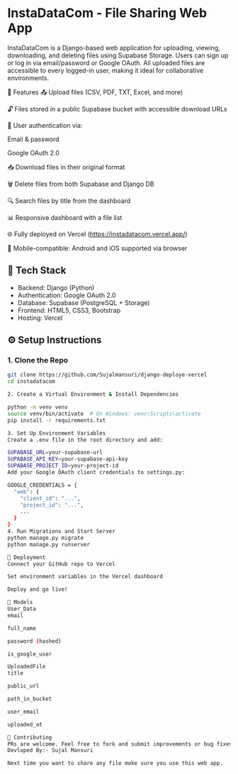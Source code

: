 # InstaDataCom - File Sharing Web App

InstaDataCom is a Django-based web application for uploading, viewing, downloading, and deleting files using Supabase Storage. Users can sign up or log in via email/password or Google OAuth. All uploaded files are accessible to every logged-in user, making it ideal for collaborative environments.

🚀 Features
📤 Upload files (CSV, PDF, TXT, Excel, and more)

🔓 Files stored in a public Supabase bucket with accessible download URLs

👤 User authentication via:

Email & password

Google OAuth 2.0

📥 Download files in their original format

🗑️ Delete files from both Supabase and Django DB

🔍 Search files by title from the dashboard

📊 Responsive dashboard with a file list

🌐 Fully deployed on Vercel (https://instadatacom.vercel.app/)

📱 Mobile-compatible: Android and iOS supported via browser

## 🧱 Tech Stack

- Backend: Django (Python)
- Authentication: Google OAuth 2.0
- Database: Supabase (PostgreSQL + Storage)
- Frontend: HTML5, CSS3, Bootstrap
- Hosting: Vercel

## ⚙️ Setup Instructions

### 1. Clone the Repo

```bash
git clone https://github.com/Sujalmansuri/django-deploye-vercel
cd instadatacom

2. Create a Virtual Environment & Install Dependencies

python -m venv venv
source venv/bin/activate  # On Windows: venv\Scripts\activate
pip install -r requirements.txt

3. Set Up Environment Variables
Create a .env file in the root directory and add:

SUPABASE_URL=your-supabase-url
SUPABASE_API_KEY=your-supabase-api-key
SUPABASE_PROJECT_ID=your-project-id
Add your Google OAuth client credentials to settings.py:

GOOGLE_CREDENTIALS = {
  "web": {
    "client_id": "...",
    "project_id": "...",
    ...
  }
}
4. Run Migrations and Start Server
python manage.py migrate
python manage.py runserver

🚀 Deployment
Connect your GitHub repo to Vercel

Set environment variables in the Vercel dashboard

Deploy and go live!

📝 Models
User_Data
email

full_name

password (hashed)

is_google_user

UploadedFile
title

public_url

path_in_bucket

user_email

uploaded_at

🤝 Contributing
PRs are welcome. Feel free to fork and submit improvements or bug fixes.
Devloped By:- Sujal Mansuri

Next time you want to share any file make sure you use this web app.
